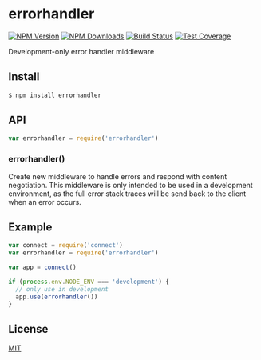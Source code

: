 # errorhandler

[![NPM Version][npm-image]][npm-url]
[![NPM Downloads][downloads-image]][downloads-url]
[![Build Status][travis-image]][travis-url]
[![Test Coverage][coveralls-image]][coveralls-url]

Development-only error handler middleware

## Install

```sh
$ npm install errorhandler
```

## API

```js
var errorhandler = require('errorhandler')
```

### errorhandler()

Create new middleware to handle errors and respond with content negotiation.
This middleware is only intended to be used in a development environment, as
the full error stack traces will be send back to the client when an error
occurs.

## Example

```js
var connect = require('connect')
var errorhandler = require('errorhandler')

var app = connect()

if (process.env.NODE_ENV === 'development') {
  // only use in development
  app.use(errorhandler())
}
```

## License

[MIT](LICENSE)

[npm-image]: https://img.shields.io/npm/v/errorhandler.svg?style=flat
[npm-url]: https://npmjs.org/package/errorhandler
[travis-image]: https://img.shields.io/travis/expressjs/errorhandler.svg?style=flat
[travis-url]: https://travis-ci.org/expressjs/errorhandler
[coveralls-image]: https://img.shields.io/coveralls/expressjs/errorhandler.svg?style=flat
[coveralls-url]: https://coveralls.io/r/expressjs/errorhandler?branch=master
[downloads-image]: http://img.shields.io/npm/dm/errorhandler.svg?style=flat
[downloads-url]: https://npmjs.org/package/errorhandler
